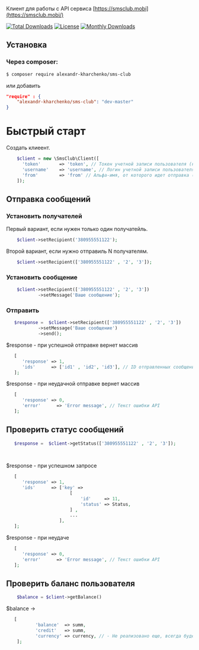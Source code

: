 Клиент для работы с API сервиса [https://smsclub.mobi](https://smsclub.mobi/)

[![Total Downloads](https://poser.pugx.org/alexandr-kharchenko/sms-club/downloads?format=flat-square)](https://packagist.org/packages/alexandr-kharchenko/sms-club)
[![License](https://poser.pugx.org/alexandr-kharchenko/sms-club/license?format=flat-square)](https://packagist.org/packages/alexandr-kharchenko/sms-club)
[![Monthly Downloads](https://poser.pugx.org/alexandr-kharchenko/sms-club/d/monthly?format=flat-square)](https://packagist.org/packages/alexandr-kharchenko/sms-club)

## Установка

### Через composer:

```bash
$ composer require alexandr-kharchenko/sms-club
```

или добавить

```json
"require" : {
    "alexandr-kharchenko/sms-club": "dev-master"
}
```

# Быстрый старт
Создать клиеент.
```php
    $client = new \SmsClub\Client([
      'token'       => 'token', // Токен учетной записи пользователя (который можно найти в профиле пользователя);
      'username'    => 'username', // Логин учетной записи пользователя;
      'from'        => 'from' // Альфа-имя, от которого идет отправка (до 11 английских символов, цифры, пробел);
    ]);
```

## Отправка сообщений
### Установить получателей

Первый вариант, если нужен только один получатейль.

```php
    $client->setRecipient('380955551122');
```

Второй вариант, если нужно отправиль N получателям.

```php
    $client->setRecipient(['380955551122' , '2', '3']);
```

### Установить сообщение
```php
    $client->setRecipient(['380955551122' , '2', '3'])
            ->setMessage('Ваше сообщение');
```

### Отправить
```php
   $response =  $client->setRecipient(['380955551122' , '2', '3'])
            ->setMessage('Ваше сообщение')
            ->send();
```
$response - при успешной отправке вернет массив 

```php
   [
      'response' => 1,
      'ids'      => ['id1' , 'id2', 'id3'], // ID отправленных сообщений
   ];
```

$response - при неудачной отправке вернет массив 
```php
   [
      'response' => 0,
      'error'      => 'Error message', // Текст ошибки API
   ];
```

## Проверить статус сообщений

```php
   $response =  $client->getStatus(['380955551122' , '2', '3']);
   
           
```

$response - при успешном запросе
```php
   [
      'response' => 1,
      'ids'      => ['key' =>
                        [
                            'id'     => 11,
                            'status' => Status,
                        ] , 
                        ...
                    ], 
   ];
```

$response - при неудаче

```php
   [
      'response' => 0,
      'error'      => 'Error message', // Текст ошибки API
   ];
```

## Проверить баланс пользователя
```php
    $balance = $client->getBalance()
 ```
 $balance -> 
 
 ```php
    [
            'balance'  => summ,
            'credit'   => summ,
            'currency' => currency, // - Не реализовано еще, всегда будет Not found
     ];
 ```
